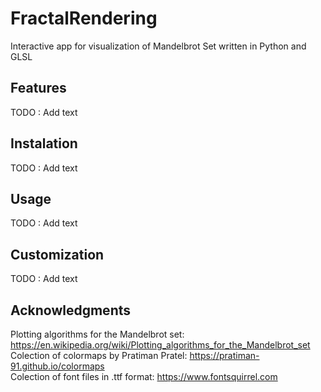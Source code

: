 # FractalRendering
Interactive app for visualization of Mandelbrot Set written in Python and GLSL  

## Features
TODO : Add text  

## Instalation
TODO : Add text  

## Usage
TODO : Add text  

## Customization
TODO : Add text

## Acknowledgments
Plotting algorithms for the Mandelbrot set: https://en.wikipedia.org/wiki/Plotting_algorithms_for_the_Mandelbrot_set  
Colection of colormaps by Pratiman Pratel: https://pratiman-91.github.io/colormaps  
Colection of font files in .ttf format: https://www.fontsquirrel.com  

